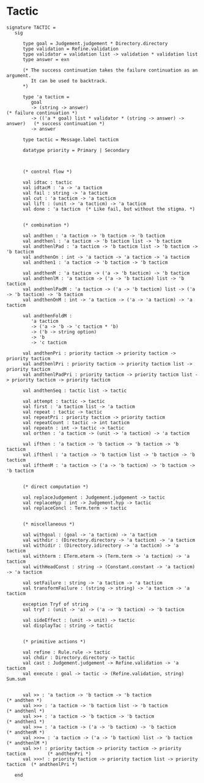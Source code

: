 # Tactic

    signature TACTIC =
       sig
          
          type goal = Judgement.judgement * Directory.directory
          type validation = Refine.validation
          type validator = validation list -> validation * validation list
          type answer = exn
    
          (* The success continuation takes the failure continuation as an argument.
             It can be used to backtrack.
          *)
    
          type 'a tacticm = 
             goal
             -> (string -> answer)                                              (* failure continuation *)
             -> (('a * goal) list * validator * (string -> answer) -> answer)   (* success continuation *)
             -> answer
    
          type tactic = Message.label tacticm
    
          datatype priority = Primary | Secondary
    
    
    
          (* control flow *)
    
          val idtac : tactic
          val idtacM : 'a -> 'a tacticm
          val fail : string -> 'a tacticm
          val cut : 'a tacticm -> 'a tacticm
          val lift : (unit -> 'a tacticm) -> 'a tacticm
          val done : 'a tacticm  (* Like fail, but without the stigma. *)
    
    
          (* combination *)
    
          val andthen : 'a tacticm -> 'b tacticm -> 'b tacticm
          val andthenl : 'a tacticm -> 'b tacticm list -> 'b tacticm
          val andthenlPad : 'a tacticm -> 'b tacticm list -> 'b tacticm -> 'b tacticm
          val andthenOn : int -> 'a tacticm -> 'a tacticm -> 'a tacticm
          val andthen1 : 'a tacticm -> 'b tacticm -> 'b tacticm
    
          val andthenM : 'a tacticm -> ('a -> 'b tacticm) -> 'b tacticm
          val andthenlM : 'a tacticm -> ('a -> 'b tacticm) list -> 'b tacticm
          val andthenlPadM : 'a tacticm -> ('a -> 'b tacticm) list -> ('a -> 'b tacticm) -> 'b tacticm
          val andthenOnM : int -> 'a tacticm -> ('a -> 'a tacticm) -> 'a tacticm
    
          val andthenFoldM :
             'a tacticm 
             -> ('a -> 'b -> 'c tacticm * 'b)
             -> ('b -> string option)
             -> 'b
             -> 'c tacticm
    
          val andthenPri : priority tacticm -> priority tacticm -> priority tacticm
          val andthenlPri : priority tacticm -> priority tacticm list -> priority tacticm
          val andthenlPadPri : priority tacticm -> priority tacticm list -> priority tacticm -> priority tacticm
    
          val andthenSeq : tactic list -> tactic

          val attempt : tactic -> tactic
          val first : 'a tacticm list -> 'a tacticm
          val repeat : tactic -> tactic
          val repeatPri : priority tacticm -> priority tacticm
          val repeatCount : tactic -> int tacticm
          val repeatn : int -> tactic -> tactic
          val orthen : 'a tacticm -> (unit -> 'a tacticm) -> 'a tacticm
    
          val ifthen : 'a tacticm -> 'b tacticm -> 'b tacticm -> 'b tacticm
          val ifthenl : 'a tacticm -> 'b tacticm list -> 'b tacticm -> 'b tacticm
          val ifthenM : 'a tacticm -> ('a -> 'b tacticm) -> 'b tacticm -> 'b tacticm
    
    
          (* direct computation *)
    
          val replaceJudgement : Judgement.judgement -> tactic
          val replaceHyp : int -> Judgement.hyp -> tactic
          val replaceConcl : Term.term -> tactic
    
    
          (* miscellaneous *)
    
          val withgoal : (goal -> 'a tacticm) -> 'a tacticm
          val withdir : (Directory.directory -> 'a tacticm) -> 'a tacticm
          val withidir : (Directory.idirectory -> 'a tacticm) -> 'a tacticm
          val withterm : ETerm.eterm -> (Term.term -> 'a tacticm) -> 'a tacticm
          val withHeadConst : string -> (Constant.constant -> 'a tacticm) -> 'a tacticm
    
          val setFailure : string -> 'a tacticm -> 'a tacticm
          val transformFailure : (string -> string) -> 'a tacticm -> 'a tacticm
    
          exception Tryf of string
          val tryf : (unit -> 'a) -> ('a -> 'b tacticm) -> 'b tacticm
    
          val sideEffect : (unit -> unit) -> tactic
          val displayTac : string -> tactic
    
    
          (* primitive actions *)
    
          val refine : Rule.rule -> tactic
          val chdir : Directory.directory -> tactic
          val cast : Judgement.judgement -> Refine.validation -> 'a tacticm
          val execute : goal -> tactic -> (Refine.validation, string) Sum.sum
    
    
          val >> : 'a tacticm -> 'b tacticm -> 'b tacticm                           (* andthen *)
          val >>> : 'a tacticm -> 'b tacticm list -> 'b tacticm                     (* andthenl *)
          val >>+ : 'a tacticm -> 'b tacticm -> 'b tacticm                          (* andthen1 *)
          val >>= : 'a tacticm -> ('a -> 'b tacticm) -> 'b tacticm                  (* andthenM *)
          val >>>= : 'a tacticm -> ('a -> 'b tacticm) list -> 'b tacticm            (* andthenlM *)
          val >>! : priority tacticm -> priority tacticm -> priority tacticm        (* andthenPri *)
          val >>>! : priority tacticm -> priority tacticm list -> priority tacticm  (* andthenlPri *)
    
       end
